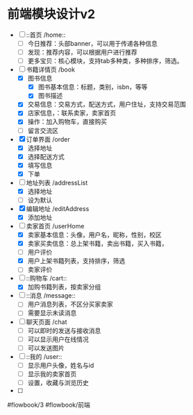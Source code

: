 # 前端模块设计v2
- [ ] ::首页 /home::
	- [ ] 今日推荐：头部banner，可以用于传递各种信息 
	- [ ] 发现：推荐内容，可以根据用户进行推荐
	- [ ] 更多宝贝：核心模块，支持tab多种类，多种排序，筛选。
- [ ] 书籍详情页 /book
	- [x] 图书信息
		- [x] 图书基本信息：标题，类别，isbn，等等
		- [x] 图书描述
	- [x] 交易信息：交易方式，配送方式，用户住址，支持交易范围
	- [x] 店家信息，：联系卖家，卖家首页
	- [x] 操作：加入购物车，直接购买
	- [ ] 留言交流区
- [x] 订单界面 /order
	- [x] 	选择地址
	- [x] 选择配送方式
	- [x] 填写信息
	- [x] 下单
- [ ] 地址列表 /addressList
	- [x] 	选择地址
	- [ ] 设为默认
- [x] 编辑地址 /editAddress
	- [x] 	添加地址
- [ ] 卖家首页 /userHome
	- [x] 卖家基本信息：头像，用户名，昵称，性别，校区
	- [x] 卖家买卖信息：总上架书籍，卖出书籍，买入书籍，
	- [ ] 用户评价
	- [x] 用户上架书籍列表，支持排序，筛选
	- [ ] 卖家评价
- [ ] ::购物车 /cart::
	- [x] 加购书籍列表，按卖家分组
- [ ] ::消息 /message::
	- [ ] 用户消息列表，不区分买家卖家
	- [ ] 需要显示未读消息
- [ ] 聊天页面 /chat
	- [ ] 可以即时的发送与接收消息
	- [ ] 可以显示用户在线情况
	- [ ] 可以发送图片
- [ ] ::我的 /user::
	- [ ] 显示用户头像，姓名与id
	- [ ] 显示我的卖家首页
	- [ ] 设置，收藏与浏览历史
- [ ] 	
	

#flowbook/3 #flowbook/前端